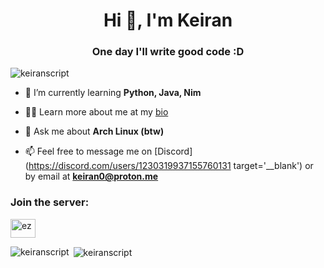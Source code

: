 <h1 align="center">Hi 👋, I'm Keiran</h1>
<h3 align="center">One day I'll write good code :D</h3>

<p align="left"> <img src="https://komarev.com/ghpvc/?username=keiranscript&label=Profile%20views&color=0e75b6&style=flat" alt="keiranscript" /> </p>

[comment]: <> (- 🔭 I’m currently working on random Python scripts)

- 🌱 I’m currently learning **Python, Java, Nim**

- 👨‍💻 Learn more about me at my [bio](https://bio.kuuichi.xyz)

- 💬 Ask me about **Arch Linux (btw)**

- 📫 Feel free to message me on [Discord](https://discord.com/users/1230319937155760131 target='__blank') or by email at **keiran0@proton.me**

<h3 align="left">Join the server:</h3>
<p align="left">
<a href="https://discord.gg/ez" target="blank"><img align="center" src="https://raw.githubusercontent.com/rahuldkjain/github-profile-readme-generator/master/src/images/icons/Social/discord.svg" alt="ez" height="30" width="40" /></a>
</p>

<p><img align="left" src="https://github-readme-stats.vercel.app/api/top-langs?username=keiranscript&show_icons=true&theme=synthwave&locale=en&layout=compact" alt="keiranscript" /></p>

<p>&nbsp;<img align="center" src="https://github-readme-stats.vercel.app/api?username=keiranscript&show_icons=true&theme=synthwave&locale=en" alt="keiranscript" /></p>
